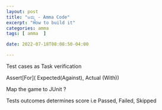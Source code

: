 ```yaml
---
layout: post
title: "ಅಮ್ಮ - Amma Code"
excerpt: "How to build it"
categories: amma
tags: [ amma  ]

date: 2022-07-18T08:08:50-04:00

---
```


Test cases as Task verification

Assert[For]( Expected(Against), Actual (With))

Map the game to JUnit ?

Tests outcomes determines score i.e Passed, Failed, Skipped
